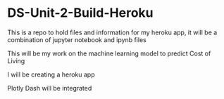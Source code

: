 # DS-Unit-2-Build-Heroku
This is a repo to hold files and information for my heroku app, it will be a combination of jupyter notebook and ipynb files

This will be my work on the machine learning model to predict Cost of Living 

I will be creating a heroku app

Plotly Dash will be integrated 
